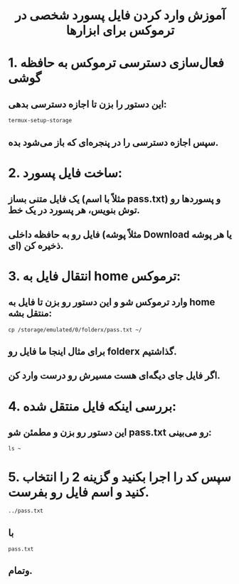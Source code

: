 <div align="center">
    <h1>آموزش وارد کردن فایل پسورد شخصی در ترموکس برای ابزارها</h1>
</div>

# 1. فعال‌سازی دسترسی ترموکس به حافظه گوشی
## این دستور را بزن تا اجازه دسترسی بدهی:
```
termux-setup-storage
```
## سپس اجازه دسترسی را در پنجره‌ای که باز می‌شود بده.
# 2. ساخت فایل پسورد:
## یک فایل متنی بساز (مثلاً با اسم pass.txt) و پسوردها رو توش بنویس، هر پسورد در یک خط.
## فایل رو به حافظه داخلی (مثلاً پوشه Download یا هر پوشه ای) ذخیره کن.

# 3. انتقال فایل به home ترموکس:

## وارد ترموکس شو و این دستور رو بزن تا فایل به home منتقل بشه:
```
cp /storage/emulated/0/folderx/pass.txt ~/
```

## برای مثال اینجا ما فایل رو folderx گذاشتیم.
## اگر فایل جای دیگه‌ای هست مسیرش رو درست وارد کن.

# 4. بررسی اینکه فایل منتقل شده:

## این دستور رو بزن و مطمئن شو pass.txt رو می‌بینی:
```
ls ~
```
# 5. سپس کد را اجرا بکنید و گزینه 2 را انتخاب کنید و اسم فایل رو بفرست.
```
../pass.txt
```
## با 
```
pass.txt
```
## وتمام.







